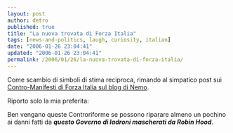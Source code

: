 ```yaml
---
layout: post
author: detro
published: true
title: "La nuova trovata di Forza Italia"
tags: [news-and-politics, laugh, curiosity, italian]
date: "2006-01-26 23:04:41"
updated: "2006-01-26 23:04:41"
permalink: /2006/01/26/la-nuova-trovata-di-forza-italia/
---
```


Come scambio di simboli di stima reciproca, rimando al simpatico post sui <a href="http://blog.neminis.org/la-nuova-trovata-di-forza-italia.xhtml">Contro-Manifesti di Forza Italia sul blog di Nemo</a>.

Riporto solo la mia preferita: 
<img src="http://img222.imageshack.us/img222/9814/07tarocchi2bg.jpg" alt="" />

Ben vengano queste Controriforme se possono riparare almeno un pochino ai danni fatti da <em><strong>questo Governo di ladroni mascherati da Robin Hood</strong></em>.
